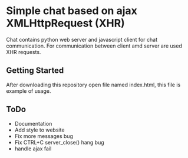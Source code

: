 Simple chat based on ajax XMLHttpRequest (XHR)
==========

Chat contains python web server and javascript client for chat communication. For communication between client amd server are used XHR requests.

## Getting Started

After downloading this repository open file named index.html, this file is example of usage.

## ToDo

 * Documentation
 * Add style to website
 * Fix more messages bug
 * Fix CTRL+C server_close() hang bug
 * handle ajax fail
